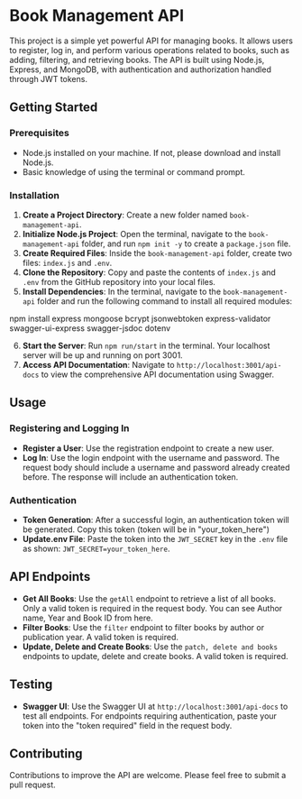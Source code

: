 # Book Management API

This project is a simple yet powerful API for managing books. It allows users to register, log in, and perform various operations related to books, such as adding, filtering, and retrieving books. The API is built using Node.js, Express, and MongoDB, with authentication and authorization handled through JWT tokens.

## Getting Started

### Prerequisites

- Node.js installed on your machine. If not, please download and install Node.js.
- Basic knowledge of using the terminal or command prompt.

### Installation

1. **Create a Project Directory**: Create a new folder named `book-management-api`.
2. **Initialize Node.js Project**: Open the terminal, navigate to the `book-management-api` folder, and run `npm init -y` to create a `package.json` file.
3. **Create Required Files**: Inside the `book-management-api` folder, create two files: `index.js` and `.env`.
4. **Clone the Repository**: Copy and paste the contents of `index.js` and `.env` from the GitHub repository into your local files.
5. **Install Dependencies**: In the terminal, navigate to the `book-management-api` folder and run the following command to install all required modules:

npm install express mongoose bcrypt jsonwebtoken express-validator swagger-ui-express swagger-jsdoc dotenv

6. **Start the Server**: Run `npm run/start` in the terminal. Your localhost server will be up and running on port 3001.
7. **Access API Documentation**: Navigate to `http://localhost:3001/api-docs` to view the comprehensive API documentation using Swagger.

## Usage

### Registering and Logging In

- **Register a User**: Use the registration endpoint to create a new user. 
- **Log In**: Use the login endpoint with the username and password. The request body should include a username and password already created before. The response will include an authentication token.

### Authentication

- **Token Generation**: After a successful login, an authentication token will be generated. Copy this token (token will be in "your_token_here")
- **Update.env File**: Paste the token into the `JWT_SECRET` key in the `.env` file as shown: `JWT_SECRET=your_token_here`.

## API Endpoints

- **Get All Books**: Use the `getAll` endpoint to retrieve a list of all books. Only a valid token is required in the request body. You can see Author name, Year and Book ID from here.
- **Filter Books**: Use the `filter` endpoint to filter books by author or publication year. A valid token is required.
- **Update, Delete and Create Books**: Use the `patch, delete and books` endpoints to update, delete and create books. A valid token is required.

## Testing

- **Swagger UI**: Use the Swagger UI at `http://localhost:3001/api-docs` to test all endpoints. For endpoints requiring authentication, paste your token into the "token required" field in the request body.

## Contributing

Contributions to improve the API are welcome. Please feel free to submit a pull request.

